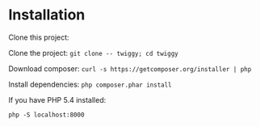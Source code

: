Installation
============

Clone this project:

Clone the project: `git clone -- twiggy; cd twiggy`

Download composer: `curl -s https://getcomposer.org/installer | php`

Install dependencies: `php composer.phar install`

If you have PHP 5.4 installed:

`php -S localhost:8000`


